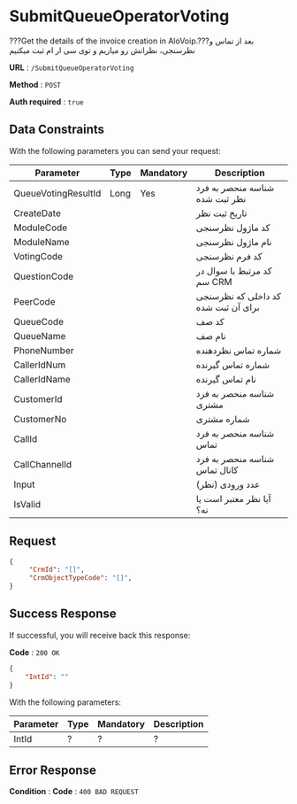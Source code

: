 # SubmitQueueOperatorVoting

???Get the details of the invoice creation in AloVoip.???بعد از تماس و نظرسنجی، نظراتش رو میاریم و توی سی ار ام ثبت میکنیم



**URL** : `/SubmitQueueOperatorVoting`

**Method** : `POST`

**Auth required** : `true`

## Data Constraints
With the following parameters you can send your request:

|Parameter|Type|Mandatory|Description|
|-|-|-|-|
|QueueVotingResultId| Long| Yes| شناسه منحصر به فرد نظر ثبت شده|
|CreateDate | | | تاریخ ثبت نظر|
|ModuleCode | | | کد ماژول نظرسنجی|
|ModuleName | | | نام ماژول نظرسنجی|
|VotingCode | | | کد فرم نظرسنجی| 
|QuestionCode | | | کد مرتبط با سوال در سم CRM|
|PeerCode | | | کد داخلی که نظرسنجی برای آن ثبت شده|
|QueueCode | | | کد صف|
|QueueName | | | نام صف|
|PhoneNumber | | | شماره تماس نظردهنده |
|CallerIdNum | | | شماره تماس گیرنده|
|CallerIdName | | |نام تماس گیرنده | 
|CustomerId | | | شناسه منحصر به فرد مشتری|
|CustomerNo | | | شماره مشتری|
|CallId| | | شناسه منحصر به فرد تماس|
|CallChannelId | | | شناسه منحصر به فرد کانال تماس|
|Input | | | عدد ورودی (نظر)|
|IsValid | | | آیا نظر معتبر است یا نه؟|

## Request 


```json
{
     "CrmId": "[]",
     "CrmObjectTypeCode": "[]",
}
```

## Success Response
If successful, you will receive back this response:

**Code** : `200 OK`

```json
{
    "IntId": ""
}

```
With the following parameters:

|Parameter|Type|Mandatory|Description|
|-|-|-|-| 
|IntId|? |? | ? |
## Error Response

**Condition** : 
**Code** : `400 BAD REQUEST`

